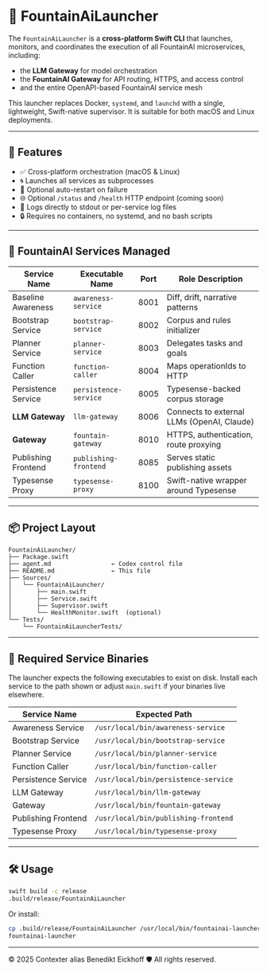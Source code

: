 # 🚀 FountainAiLauncher

The `FountainAiLauncher` is a **cross-platform Swift CLI** that launches, monitors, and coordinates the execution of all FountainAI microservices, including:

- the **LLM Gateway** for model orchestration
- the **FountainAI Gateway** for API routing, HTTPS, and access control
- and the entire OpenAPI-based FountainAI service mesh

This launcher replaces Docker, `systemd`, and `launchd` with a single, lightweight, Swift-native supervisor. It is suitable for both macOS and Linux deployments.

---

## 🎯 Features

- ✅ Cross-platform orchestration (macOS & Linux)
- 🌀 Launches all services as subprocesses
- 🔁 Optional auto-restart on failure
- 🌐 Optional `/status` and `/health` HTTP endpoint (coming soon)
- 📜 Logs directly to stdout or per-service log files
- 🔒 Requires no containers, no systemd, and no bash scripts

---

## 🧱 FountainAI Services Managed

| Service Name           | Executable Name        | Port  | Role Description |
|------------------------|------------------------|-------|------------------|
| Baseline Awareness     | `awareness-service`    | 8001  | Diff, drift, narrative patterns |
| Bootstrap Service      | `bootstrap-service`    | 8002  | Corpus and rules initializer |
| Planner Service        | `planner-service`      | 8003  | Delegates tasks and goals |
| Function Caller        | `function-caller`      | 8004  | Maps operationIds to HTTP |
| Persistence Service    | `persistence-service`  | 8005  | Typesense-backed corpus storage |
| **LLM Gateway**        | `llm-gateway`          | 8006  | Connects to external LLMs (OpenAI, Claude) |
| **Gateway**            | `fountain-gateway`     | 8010  | HTTPS, authentication, route proxying |
| Publishing Frontend    | `publishing-frontend`  | 8085  | Serves static publishing assets |
| Typesense Proxy        | `typesense-proxy`      | 8100  | Swift-native wrapper around Typesense |

---

## 📦 Project Layout

```
FountainAiLauncher/
├── Package.swift
├── agent.md                 ← Codex control file
├── README.md                ← This file
├── Sources/
│   └── FountainAiLauncher/
│       ├── main.swift
│       ├── Service.swift
│       ├── Supervisor.swift
│       └── HealthMonitor.swift  (optional)
└── Tests/
    └── FountainAiLauncherTests/
```

---

## 🔧 Required Service Binaries

The launcher expects the following executables to exist on disk. Install each service to the path shown or adjust `main.swift` if your binaries live elsewhere.

| Service Name         | Expected Path                             |
|----------------------|-------------------------------------------|
| Awareness Service    | `/usr/local/bin/awareness-service`        |
| Bootstrap Service    | `/usr/local/bin/bootstrap-service`        |
| Planner Service      | `/usr/local/bin/planner-service`          |
| Function Caller      | `/usr/local/bin/function-caller`          |
| Persistence Service  | `/usr/local/bin/persistence-service`      |
| LLM Gateway          | `/usr/local/bin/llm-gateway`              |
| Gateway              | `/usr/local/bin/fountain-gateway`         |
| Publishing Frontend  | `/usr/local/bin/publishing-frontend`      |
| Typesense Proxy      | `/usr/local/bin/typesense-proxy`          |

---

## 🛠️ Usage

```bash
swift build -c release
.build/release/FountainAiLauncher
```

Or install:

```bash
cp .build/release/FountainAiLauncher /usr/local/bin/fountainai-launcher
fountainai-launcher
```

---
© 2025 Contexter alias Benedikt Eickhoff 🛡️ All rights reserved.

